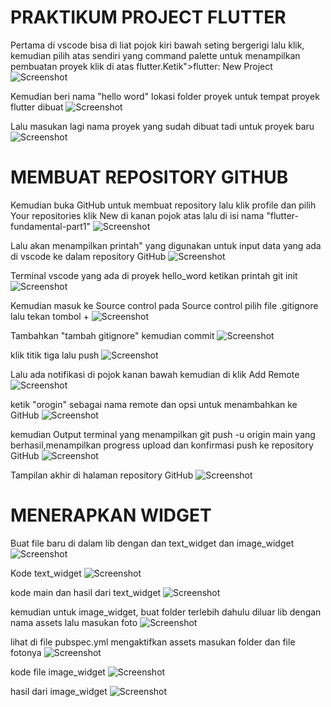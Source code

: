 # PRAKTIKUM PROJECT FLUTTER

Pertama di vscode bisa di liat pojok kiri bawah seting bergerigi lalu klik, kemudian pilih atas sendiri yang command palette untuk menampilkan pembuatan proyek klik di atas flutter.Ketik">flutter: New Project
![Screenshot](images/1.png)

Kemudian beri nama "hello word" lokasi folder proyek untuk tempat proyek flutter dibuat
![Screenshot](images/2.png)

Lalu masukan lagi nama proyek yang sudah dibuat tadi untuk proyek baru
![Screenshot](images/3.png)

# MEMBUAT REPOSITORY GITHUB

Kemudian buka GitHub untuk membuat repository lalu klik profile dan pilih Your repositories klik New di kanan pojok atas lalu di isi nama "flutter-fundamental-part1"
![Screenshot](images/5.png)

Lalu akan menampilkan printah" yang digunakan untuk input data yang ada di vscode ke dalam repository GitHub
![Screenshot](images/6.png)

Terminal vscode yang ada di proyek hello_word ketikan printah git init
![Screenshot](images/7.png)

Kemudian masuk ke Source control pada Source control pilih file .gitignore lalu tekan tombol +
![Screenshot](images/8.png)

Tambahkan "tambah gitignore" kemudian commit
![Screenshot](images/9.png)

klik titik tiga lalu push
![Screenshot](images/10.png)

Lalu ada notifikasi di pojok kanan bawah kemudian di klik Add Remote
![Screenshot](images/11.png)

ketik "orogin" sebagai nama remote dan opsi untuk menambahkan ke GitHub
![Screenshot](images/12.png)

kemudian Output terminal yang menampilkan git push -u origin main yang berhasil,menampilkan progress upload dan konfirmasi push ke repository GitHub
![Screenshot](images/13.png)

Tampilan akhir di halaman repository GitHub
![Screenshot](images/14.png)

# MENERAPKAN WIDGET

Buat file baru di dalam lib dengan dan text_widget dan image_widget
![Screenshot](images/15.png)

Kode text_widget
![Screenshot](images/16.png)

kode main dan hasil dari text_widget
![Screenshot](images/01.png)

kemudian untuk image_widget, buat folder terlebih dahulu diluar lib dengan nama assets lalu masukan foto
![Screenshot](images/17.png)

lihat di file pubspec.yml mengaktifkan assets masukan folder dan file fotonya
![Screenshot](images/18.png)

kode file image_widget
![Screenshot](images/19.png)

hasil dari image_widget
![Screenshot](images/03.png)





















